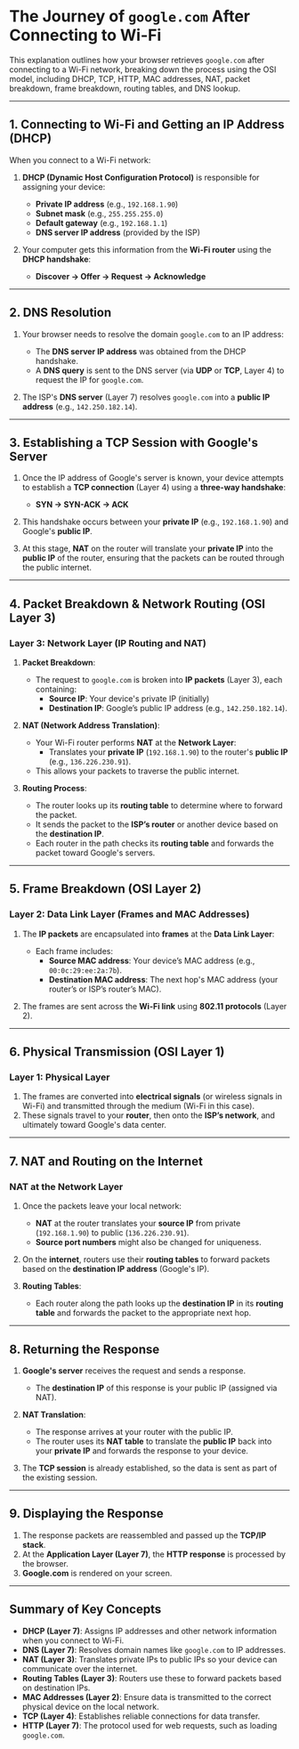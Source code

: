 
# The Journey of `google.com` After Connecting to Wi-Fi

This explanation outlines how your browser retrieves `google.com` after connecting to a Wi-Fi network, breaking down the process using the OSI model, including DHCP, TCP, HTTP, MAC addresses, NAT, packet breakdown, frame breakdown, routing tables, and DNS lookup.

---

## 1. **Connecting to Wi-Fi and Getting an IP Address (DHCP)**

When you connect to a Wi-Fi network:

1. **DHCP (Dynamic Host Configuration Protocol)** is responsible for assigning your device:
   - **Private IP address** (e.g., `192.168.1.90`)
   - **Subnet mask** (e.g., `255.255.255.0`)
   - **Default gateway** (e.g., `192.168.1.1`)
   - **DNS server IP address** (provided by the ISP)

2. Your computer gets this information from the **Wi-Fi router** using the **DHCP handshake**:
   - **Discover → Offer → Request → Acknowledge**

---

## 2. **DNS Resolution**

1. Your browser needs to resolve the domain `google.com` to an IP address:
   - The **DNS server IP address** was obtained from the DHCP handshake.
   - A **DNS query** is sent to the DNS server (via **UDP** or **TCP**, Layer 4) to request the IP for `google.com`.

2. The ISP's **DNS server** (Layer 7) resolves `google.com` into a **public IP address** (e.g., `142.250.182.14`).

---

## 3. **Establishing a TCP Session with Google's Server**

1. Once the IP address of Google's server is known, your device attempts to establish a **TCP connection** (Layer 4) using a **three-way handshake**:
   - **SYN → SYN-ACK → ACK**
   
2. This handshake occurs between your **private IP** (e.g., `192.168.1.90`) and Google's **public IP**.

3. At this stage, **NAT** on the router will translate your **private IP** into the **public IP** of the router, ensuring that the packets can be routed through the public internet.

---

## 4. **Packet Breakdown & Network Routing (OSI Layer 3)**

### Layer 3: Network Layer (IP Routing and NAT)

1. **Packet Breakdown**:
   - The request to `google.com` is broken into **IP packets** (Layer 3), each containing:
     - **Source IP**: Your device's private IP (initially)
     - **Destination IP**: Google’s public IP address (e.g., `142.250.182.14`).

2. **NAT (Network Address Translation)**:
   - Your Wi-Fi router performs **NAT** at the **Network Layer**:
     - Translates your **private IP** (`192.168.1.90`) to the router's **public IP** (e.g., `136.226.230.91`).
   - This allows your packets to traverse the public internet.

3. **Routing Process**:
   - The router looks up its **routing table** to determine where to forward the packet.
   - It sends the packet to the **ISP’s router** or another device based on the **destination IP**.
   - Each router in the path checks its **routing table** and forwards the packet toward Google's servers.

---

## 5. **Frame Breakdown (OSI Layer 2)**

### Layer 2: Data Link Layer (Frames and MAC Addresses)

1. The **IP packets** are encapsulated into **frames** at the **Data Link Layer**:
   - Each frame includes:
     - **Source MAC address**: Your device’s MAC address (e.g., `00:0c:29:ee:2a:7b`).
     - **Destination MAC address**: The next hop's MAC address (your router’s or ISP’s router’s MAC).

2. The frames are sent across the **Wi-Fi link** using **802.11 protocols** (Layer 2).

---

## 6. **Physical Transmission (OSI Layer 1)**

### Layer 1: Physical Layer

1. The frames are converted into **electrical signals** (or wireless signals in Wi-Fi) and transmitted through the medium (Wi-Fi in this case).
2. These signals travel to your **router**, then onto the **ISP’s network**, and ultimately toward Google's data center.

---

## 7. **NAT and Routing on the Internet**

### NAT at the Network Layer

1. Once the packets leave your local network:
   - **NAT** at the router translates your **source IP** from private (`192.168.1.90`) to public (`136.226.230.91`).
   - **Source port numbers** might also be changed for uniqueness.

2. On the **internet**, routers use their **routing tables** to forward packets based on the **destination IP address** (Google's IP).

3. **Routing Tables**:
   - Each router along the path looks up the **destination IP** in its **routing table** and forwards the packet to the appropriate next hop.

---

## 8. **Returning the Response**

1. **Google's server** receives the request and sends a response.
   - The **destination IP** of this response is your public IP (assigned via NAT).

2. **NAT Translation**:
   - The response arrives at your router with the public IP.
   - The router uses its **NAT table** to translate the **public IP** back into your **private IP** and forwards the response to your device.

3. The **TCP session** is already established, so the data is sent as part of the existing session.

---

## 9. **Displaying the Response**

1. The response packets are reassembled and passed up the **TCP/IP stack**.
2. At the **Application Layer (Layer 7)**, the **HTTP response** is processed by the browser.
3. **Google.com** is rendered on your screen.

---

## Summary of Key Concepts

- **DHCP (Layer 7)**: Assigns IP addresses and other network information when you connect to Wi-Fi.
- **DNS (Layer 7)**: Resolves domain names like `google.com` to IP addresses.
- **NAT (Layer 3)**: Translates private IPs to public IPs so your device can communicate over the internet.
- **Routing Tables (Layer 3)**: Routers use these to forward packets based on destination IPs.
- **MAC Addresses (Layer 2)**: Ensure data is transmitted to the correct physical device on the local network.
- **TCP (Layer 4)**: Establishes reliable connections for data transfer.
- **HTTP (Layer 7)**: The protocol used for web requests, such as loading `google.com`.
